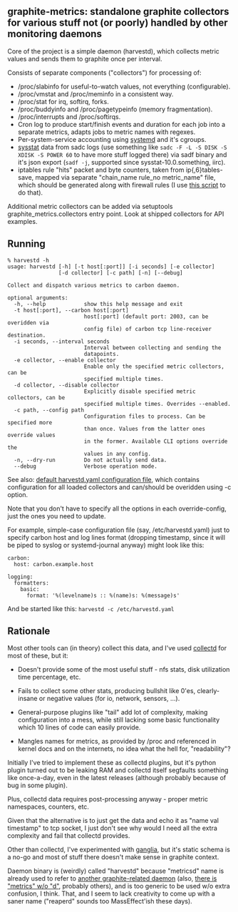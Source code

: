 graphite-metrics: standalone graphite collectors for various stuff not (or poorly) handled by other monitoring daemons
--------------------

Core of the project is a simple daemon (harvestd), which collects metric values
and sends them to graphite once per interval.

Consists of separate components ("collectors") for processing of:

* /proc/slabinfo for useful-to-watch values, not everything (configurable).
* /proc/vmstat and /proc/meminfo in a consistent way.
* /proc/stat for irq, softirq, forks.
* /proc/buddyinfo and /proc/pagetypeinfo (memory fragmentation).
* /proc/interrupts and /proc/softirqs.
* Cron log to produce start/finish events and duration for each job into a
	separate metrics, adapts jobs to metric names with regexes.
* Per-system-service accounting using
	[systemd](http://www.freedesktop.org/wiki/Software/systemd) and it's cgroups.
* [sysstat](http://sebastien.godard.pagesperso-orange.fr/) data from sadc logs
	(use something like `sadc -F -L -S DISK -S XDISK -S POWER 60` to have more
	stuff logged there) via sadf binary and it's json export (`sadf -j`, supported
	since sysstat-10.0.something, iirc).
* iptables rule "hits" packet and byte counters, taken from ip{,6}tables-save,
	mapped via separate "chain_name rule_no metric_name" file, which should be
	generated along with firewall rules (I use [this
	script](https://github.com/mk-fg/trilobite) to do that).

Additional metric collectors can be added via setuptools
graphite_metrics.collectors entry point.
Look at shipped collectors for API examples.


Running
--------------------

	% harvestd -h
	usage: harvestd [-h] [-t host[:port]] [-i seconds] [-e collector]
	                [-d collector] [-c path] [-n] [--debug]

	Collect and dispatch various metrics to carbon daemon.

	optional arguments:
	  -h, --help            show this help message and exit
	  -t host[:port], --carbon host[:port]
	                        host[:port] (default port: 2003, can be overidden via
	                        config file) of carbon tcp line-receiver destination.
	  -i seconds, --interval seconds
	                        Interval between collecting and sending the
	                        datapoints.
	  -e collector, --enable collector
	                        Enable only the specified metric collectors, can be
	                        specified multiple times.
	  -d collector, --disable collector
	                        Explicitly disable specified metric collectors, can be
	                        specified multiple times. Overrides --enabled.
	  -c path, --config path
	                        Configuration files to process. Can be specified more
	                        than once. Values from the latter ones override values
	                        in the former. Available CLI options override the
	                        values in any config.
	  -n, --dry-run         Do not actually send data.
	  --debug               Verbose operation mode.

See also: [default harvestd.yaml configuration
file](https://github.com/mk-fg/graphite-metrics/blob/master/graphite_metrics/harvestd.yaml),
which contains configuration for all loaded collectors and can/should be
overidden using -c option.

Note that you don't have to specify all the options in each override-config,
just the ones you need to update.

For example, simple-case configuration file (say, /etc/harvestd.yaml) just to
specify carbon host and log lines format (dropping timestamp, since it will be
piped to syslog or systemd-journal anyway) might look like this:

	carbon:
	  host: carbon.example.host

	logging:
	  formatters:
	    basic:
	      format: '%(levelname)s :: %(name)s: %(message)s'

And be started like this: `harvestd -c /etc/harvestd.yaml`


Rationale
--------------------

Most other tools can (in theory) collect this data, and I've used
[collectd](http://collectd.org) for most of these, but it:

* Doesn't provide some of the most useful stuff - nfs stats, disk utilization
	time percentage, etc.

* Fails to collect some other stats, producing bullshit like 0'es,
	clearly-insane or negative values (for io, network, sensors, ...).

* General-purpose plugins like "tail" add lot of complexity, making
	configuration into a mess, while still lacking some basic functionality which
	10 lines of code can easily provide.

* Mangles names for metrics, as provided by /proc and referenced in kernel docs
	and on the internets, no idea what the hell for, "readability"?

Initially I've tried to implement these as collectd plugins, but it's python
plugin turned out to be leaking RAM and collectd itself segfaults something like
once-a-day, even in the latest releases (although probably because of bug in
some plugin).

Plus, collectd data requires post-processing anyway - proper metric namespaces,
counters, etc.

Given that the alternative is to just get the data and echo it as "name val
timestamp" to tcp socket, I just don't see why would I need all the extra
complexity and fail that collectd provides.

Other than collectd, I've experimented with
[ganglia](http://ganglia.sourceforge.net/), but it's static schema is a no-go
and most of stuff there doesn't make sense in graphite context.

Daemon binary is (weirdly) called "harvestd" because "metricsd" name is already
used to refer to [another graphite-related
daemon](https://github.com/kpumuk/metricsd) (also, [there is "metrics" w/o
"d"](https://github.com/codahale/metrics), probably others), and is too generic
to be used w/o extra confusion, I think.
That, and I seem to lack creativity to come up with a saner name ("reaperd"
sounds too MassEffect'ish these days).
